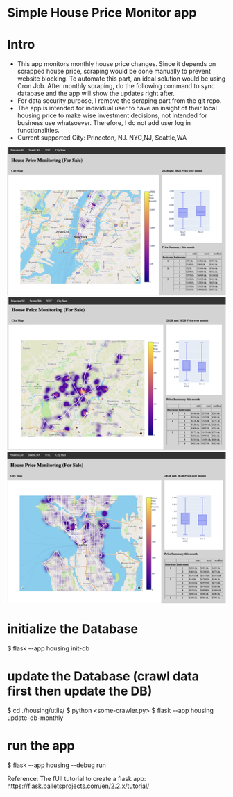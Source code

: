 # Simple House Price Monitor app

# Intro
- This app monitors monthly house price changes. Since it depends on scrapped house price, scraping
  would be done manually to prevent website blocking. To automate this part, an ideal solution would be using Cron Job.
  After monthly scraping, do the following command to sync database and the app will show the updates right after.
- For data security purpose, I remove the scraping part from the git repo.
- The app is intended for individual user to have an insight of their local housing price to make wise investment decisions, not intended for business use whatsoever. Therefore, I do not add user log in functionalities.
- Current supported City: Princeton, NJ. NYC,NJ, Seattle,WA


![NYC](markdown_images/NYC.png)
![Princeton](markdown_images/Princeton.png)
![Seattle](markdown_images/Seattle.png)


# initialize the Database
$ flask --app housing init-db

# update the Database (crawl data first then update the DB)
$ cd ./housing/utils/
$ python <some-crawler.py>
$ flask --app housing update-db-monthly

# run the app
$ flask --app housing --debug run

Reference:
The fUll tutorial to create a flask app: https://flask.palletsprojects.com/en/2.2.x/tutorial/
